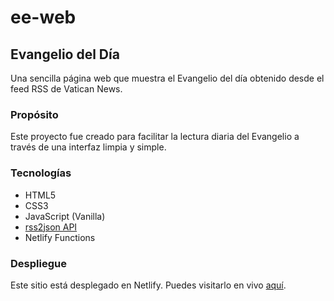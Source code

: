 # ee-web

## Evangelio del Día

Una sencilla página web que muestra el Evangelio del día obtenido desde el feed RSS de Vatican News.

### Propósito

Este proyecto fue creado para facilitar la lectura diaria del Evangelio a través de una interfaz limpia y simple.

### Tecnologías
* HTML5
* CSS3
* JavaScript (Vanilla)
* [rss2json API](https://rss2json.com/)
* Netlify Functions

### Despliegue

Este sitio está desplegado en Netlify. Puedes visitarlo en vivo [aquí](evangeliodeldia.netlify.app).


